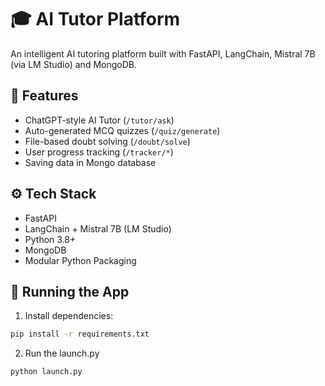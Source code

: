 # 🎓 AI Tutor Platform

An intelligent AI tutoring platform built with FastAPI, LangChain, Mistral 7B (via LM Studio) and MongoDB.

## 🚀 Features
- ChatGPT-style AI Tutor (`/tutor/ask`)
- Auto-generated MCQ quizzes (`/quiz/generate`)
- File-based doubt solving (`/doubt/solve`)
- User progress tracking (`/tracker/*`)
- Saving data in Mongo database

## ⚙️ Tech Stack
- FastAPI
- LangChain + Mistral 7B (LM Studio)
- Python 3.8+
- MongoDB
- Modular Python Packaging

## 🏁 Running the App

1. Install dependencies:

```bash
pip install -r requirements.txt
```

2. Run the launch.py

```bash
python launch.py
```
